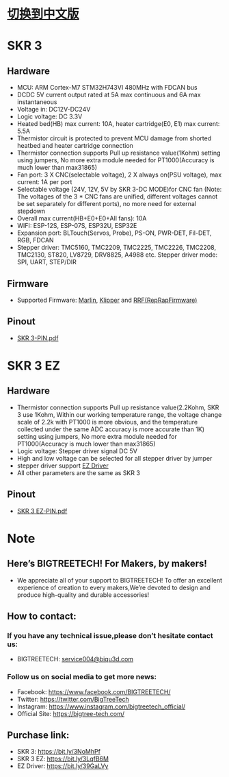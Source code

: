 # [切换到中文版](./README_zh_cn.md)

# SKR 3
## Hardware
* MCU: ARM Cortex-M7 STM32H743VI 480MHz with FDCAN bus
* DCDC 5V current output rated at 5A max continuous and 6A max instantaneous
* Voltage in: DC12V-DC24V
* Logic voltage: DC 3.3V
* Heated bed(HB) max current: 10A, heater cartridge(E0, E1) max current: 5.5A
* Thermistor circuit is protected to prevent MCU damage from shorted heatbed and heater cartridge connection
* Thermistor connection supports Pull up resistance value(1Kohm) setting using jumpers, No more extra module needed for PT1000(Accuracy is much lower than max31865)
* Fan port: 3 X CNC(selectable voltage), 2 X always on(PSU voltage), max current: 1A per port
* Selectable voltage (24V, 12V, 5V by SKR 3-DC MODE)for CNC fan (Note: The voltages of the 3 * CNC fans are unified, different voltages cannot be set separately for different ports), no more need for external stepdown
*  Overall max current(HB+E0+E0+All fans): 10A
* WIFI: ESP-12S, ESP-07S, ESP32U, ESP32E
* Expansion port: BLTouch(Servos, Probe), PS-ON, PWR-DET, Fil-DET, RGB, FDCAN
* Stepper driver: TMC5160, TMC2209, TMC2225, TMC2226, TMC2208, TMC2130, ST820, LV8729, DRV8825, A4988 etc. Stepper driver mode: SPI, UART, STEP/DIR


## Firmware
* Supported Firmware: [Marlin](./Firmware/Marlin-bugfix-2.0.9.3.x),  [Klipper](./Firmware/Klipper) and [RRF(RepRapFirmware)](./Firmware/RRF)

## Pinout
* [SKR 3-PIN.pdf](./Hardware%20(SKR%203)/BIGTREETECH%20SKR%203-PIN.pdf)


# SKR 3 EZ
## Hardware
* Thermistor connection supports Pull up resistance value(2.2Kohm, SKR 3 use 1Kohm, Within our working temperature range, the voltage change scale of 2.2k with PT1000 is more obvious, and the temperature collected under the same ADC accuracy is more accurate than 1K) setting using jumpers, No more extra module needed for PT1000(Accuracy is much lower than max31865)
* Logic voltage: Stepper driver signal DC 5V
* High and low voltage can be selected for all stepper driver by jumper
* stepper driver support [EZ Driver](https://bit.ly/39GaLVy)
* All other parameters are the same as SKR 3

## Pinout
* [SKR 3 EZ-PIN.pdf](./Hardware%20(SKR%203%20EZ)/BIGTREETECH%20SKR%203%20EZ%20V1.0-PIN.pdf)

# Note
## Here’s BIGTREETECH! For Makers, by makers!
* We appreciate all of your support to BIGTREETECH! To offer an excellent experience of creation to every makers,We’re devoted to design and produce high-quality and durable accessories!

## How to contact:
### If you have any technical issue,please don’t hesitate contact us:
* BIGTREETECH: service004@biqu3d.com

### Follow us on social media to get more news:
* Facebook: https://www.facebook.com/BIGTREETECH/
* Twitter: https://twitter.com/BigTreeTech
* Instagram: https://www.instagram.com/bigtreetech_official/
* Official Site: https://bigtree-tech.com/

## Purchase link:
* SKR 3: https://bit.ly/3NoMhPf
* SKR 3 EZ: https://bit.ly/3LqfB6M
* EZ Driver: https://bit.ly/39GaLVy
